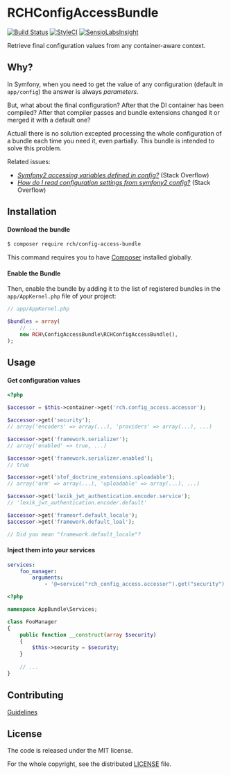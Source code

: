 RCHConfigAccessBundle
=====================

[![Build Status](https://travis-ci.org/chalasr/RCHConfigAccessBundle.svg?branch=master)](https://travis-ci.org/chalasr/RCHConfigAccessBundle)
[![StyleCI](https://styleci.io/repos/58928191/shield)](https://styleci.io/repos/58928191)
[![SensioLabsInsight](https://insight.sensiolabs.com/projects/6a39d33a-f93a-4016-95fb-cafd03ec2f3a/mini.png)](https://insight.sensiolabs.com/projects/6a39d33a-f93a-4016-95fb-cafd03ec2f3a)

Retrieve final configuration values from any container-aware context.

Why?
----

In Symfony, when you need to get the value of any configuration (default in `app/config`) the answer is always _parameters_.

But, what about the final configuration? After that the DI container has been compiled? After that compiler passes and bundle extensions changed it or merged it with a default one?

Actuall there is no solution excepted processing the whole configuration of a bundle each time you need it, even partially.
This bundle is intended to solve this problem.

Related issues:
- [_Symfony2 accessing variables defined in config?_](http://stackoverflow.com/questions/8544392/symfony2-accessing-variables-defined-in-config-yml-and-config-yml#answer-22603488) (Stack Overflow)
- [_How do I read configuration settings from symfony2 config?_](http://stackoverflow.com/questions/4821692/how-do-i-read-configuration-settings-from-symfony2-config-yml#answer-22599416) (Stack Overflow)

Installation
------------

#### Download the bundle

```bash
$ composer require rch/config-access-bundle
```

This command requires you to have [Composer](https://getcomposer.org/doc/00-intro.md) installed globally.

#### Enable the Bundle

Then, enable the bundle by adding it to the list of registered bundles
in the `app/AppKernel.php` file of your project:

```php
// app/AppKernel.php

$bundles = array(
    // ...
    new RCH\ConfigAccessBundle\RCHConfigAccessBundle(),
);
```

Usage
-----

#### Get configuration values

```php
<?php

$accessor = $this->container->get('rch.config_access.accessor');

$accessor->get('security');
// array('encoders' => array(...), 'providers' => array(...), ...)

$accessor->get('framework.serializer');
// array('enabled' => true, ...)

$accessor->get('framework.serializer.enabled');
// true

$accessor->get('stof_doctrine_extensions.uploadable');
// array('orm' => array(...), 'uploadable' => array(...), ...)

$accessor->get('lexik_jwt_authentication.encoder.service'); 
// 'lexik_jwt_authentication.encoder.default'

$accessor->get('frameorf.default_locale'); 
$accessor->get('framework.default_loal');

// Did you mean "framework.default_locale"?
```

#### Inject them into your services

```yaml
services:
    foo_manager:
        arguments: 
            - '@=service("rch_config_access.accessor").get("security")'
```

```php
<?php

namespace AppBundle\Services;

class FooManager 
{
    public function __construct(array $security)
    {
        $this->security = $security;
    }
    
    // ...
}
```

Contributing
------------

[Guidelines](CONTRIBUTING.md)

License
-------

The code is released under the MIT license.

For the whole copyright, see the distributed [LICENSE](LICENSE) file.
